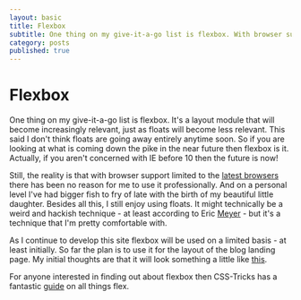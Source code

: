```yaml
---
layout: basic
title: Flexbox
subtitle: One thing on my give-it-a-go list is flexbox. With browser support limited to the <a href="http://caniuse.com/#feat=flexbox" >latest browsers</a> there has been no reason for me to use it professionally. And on a personal level I've had bigger fish to fry of late with the birth of my beautiful little daughter. Besides all this, I still enjoy using floats. It might technically be a weird and hackish technique - at least according to Eric <a href="http://shoptalkshow.com/episodes/161-with-eric-meyer/" >Meyer</a> - but it's something I'm pretty comfortable with.
category: posts
published: true
---
```


# Flexbox

One thing on my give-it-a-go list is flexbox. It's a layout module that will become increasingly relevant, just as floats will become less relevant. This said I don't think floats are going away entirely anytime soon. So if you are looking at what is coming down the pike in the near future then flexbox is it. Actually, if you aren't concerned with IE before 10 then the future is now!

Still, the reality is that with browser support limited to the <a href="http://caniuse.com/#feat=flexbox" >latest browsers</a> there has been no reason for me to use it professionally. And on a personal level I've had bigger fish to fry of late with the birth of my beautiful little daughter. Besides all this, I still enjoy using floats. It might technically be a weird and hackish technique - at least according to Eric <a href="http://shoptalkshow.com/episodes/161-with-eric-meyer/" >Meyer</a> - but it's a technique that I'm pretty comfortable with.

As I continue to develop this site flexbox will be used on a limited basis - at least initially. So far the plan is to use it for the layout of the blog landing page. My initial thoughts are that it will look something a little like <a href="http://codepen.io/anon/pen/QbwVor" >this</a>.

For anyone interested in finding out about flexbox then CSS-Tricks has a fantastic <a href="https://css-tricks.com/snippets/css/a-guide-to-flexbox/">guide</a> on all things flex.
